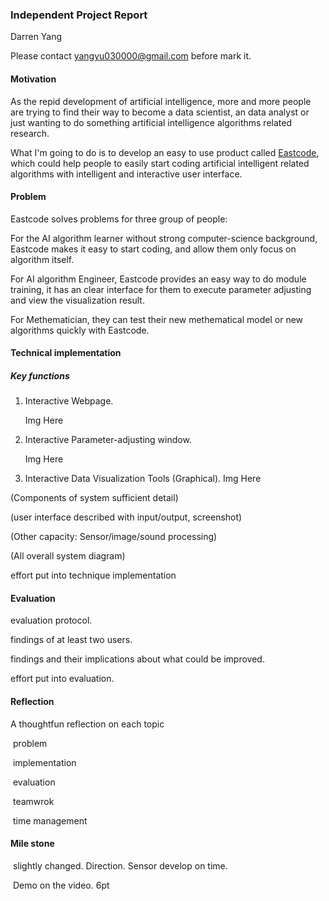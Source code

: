 ### Independent Project Report

Darren Yang

Please contact yangyu030000@gmail.com before mark it.

#### Motivation

As the repid development of artificial intelligence, more and more people are trying to find their way to become a data scientist, an data analyst or just wanting to do something artificial intelligence algorithms related research.

What I'm going to do is to develop an easy to use product called [Eastcode](https://thuyangyu.github.io/GIX-MSTI-510-independent-project/index.html), which could help people to easily start coding artificial intelligent related algorithms with  intelligent and interactive user interface.

#### Problem

Eastcode solves problems for three group of people:

For the AI algorithm learner without strong computer-science background, Eastcode makes it easy  to start coding, and allow them only focus on algorithm itself.

For AI algorithm Engineer, Eastcode provides an easy way to do module training, it has an clear interface for them to execute parameter adjusting and view the visualization result.

For Methematician, they can test their new methematical model or new algorithms quickly with Eastcode.

#### Technical implementation

##### Key functions

1. Interactive Webpage.

   Img Here

2. Interactive Parameter-adjusting window.

   Img Here

3. Interactive Data Visualization Tools (Graphical).
   Img Here

(Components of system sufficient detail)

(user interface described with input/output, screenshot)

(Other capacity: Sensor/image/sound processing)

(All overall system diagram)

effort put into technique implementation

#### Evaluation 

evaluation protocol.

findings of at least two users.

findings and their implications about what could be improved.

effort put into evaluation.

#### Reflection

A thoughtfun reflection on each topic

​	problem

​	implementation

​	evaluation

​	teamwrok

​	time management

#### Mile stone

​	slightly changed. Direction. Sensor develop on time.

​	Demo on the video. 6pt



